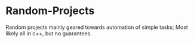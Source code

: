 # Random-Projects
Random projects mainly geared towards automation of simple tasks; Most likely all in c++, but no guarantees.
